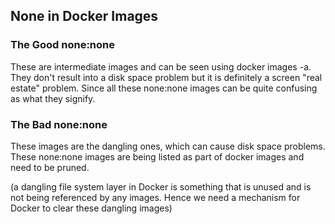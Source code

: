## None in Docker Images

### The Good none:none

These are intermediate images and can be seen using docker images -a. They don't result into a disk space problem but it is definitely a screen "real estate" problem. Since all these none:none images can be quite confusing as what they signify.

### The Bad none:none

These images are the dangling ones, which can cause disk space problems. These none:none images are being listed as part of docker images and need to be pruned.

(a dangling file system layer in Docker is something that is unused and is not being referenced by any images. Hence we need a mechanism for Docker to clear these dangling images)
